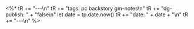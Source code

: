 <%*
tR += "---\n"
tR += "tags: pc backstory gm-notes\n"
tR += "dg-publish: " + "false\n"
let date = tp.date.now()
tR += "date: " + date + "\n"
tR += "---\n"
%>